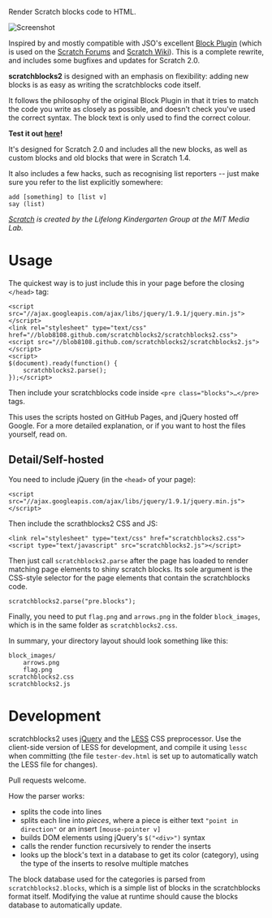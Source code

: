 Render Scratch blocks code to HTML.

![Screenshot](http://blob8108.github.com/scratchblocks2/screenshot.png)

Inspired by and mostly compatible with JSO's
excellent [Block Plugin](http://wiki.scratch.mit.edu/wiki/Block_Plugin) (which
is used on the [Scratch Forums](http://scratch.mit.edu/forums/) and [Scratch
Wiki](http://wiki.scratch.mit.edu)). This is a complete rewrite, and includes
some bugfixes and updates for Scratch 2.0.

**scratchblocks2** is designed with an emphasis on flexibility: adding new
blocks is as easy as writing the scratchblocks code itself.

It follows the philosophy of the original Block Plugin in that it tries to match
the code you write as closely as possible, and doesn't check you've used the
correct syntax.  The block text is only used to find the correct colour.

**Test it out [here](http://blob8108.github.com/scratchblocks2/)!**

It's designed for Scratch 2.0 and includes all the new blocks, as well as custom
blocks and old blocks that were in Scratch 1.4.

It also includes a few hacks, such as recognising list reporters -- just make
sure you refer to the list explicitly somewhere:

    add [something] to [list v]
    say (list)

_[Scratch](http://scratch.mit.edu/) is created by the Lifelong Kindergarten
Group at the MIT Media Lab._


# Usage

The quickest way is to just include this in your page before the closing
`</head>` tag:

    <script src="//ajax.googleapis.com/ajax/libs/jquery/1.9.1/jquery.min.js"></script>
    <link rel="stylesheet" type="text/css" href="//blob8108.github.com/scratchblocks2/scratchblocks2.css">
    <script src="//blob8108.github.com/scratchblocks2/scratchblocks2.js"></script>
    <script>
    $(document).ready(function() {
        scratchblocks2.parse();
    });</script>

Then include your scratchblocks code inside `<pre class="blocks">…</pre>` tags.

This uses the scripts hosted on GitHub Pages, and jQuery hosted off Google. For
a more detailed explanation, or if you want to host the files yourself, read on.


## Detail/Self-hosted

You need to include jQuery (in the `<head>` of your page):

    <script src="//ajax.googleapis.com/ajax/libs/jquery/1.9.1/jquery.min.js"></script>

Then include the scrathblocks2 CSS and JS:

    <link rel="stylesheet" type="text/css" href="scratchblocks2.css">
    <script type="text/javascript" src="scratchblocks2.js"></script>

Then just call `scratchblocks2.parse` after the page has loaded to render
matching page elements to shiny scratch blocks. Its sole argument is the
CSS-style selector for the page elements that contain the scratchblocks code.

    scratchblocks2.parse("pre.blocks");

Finally, you need to put `flag.png` and `arrows.png` in the folder
`block_images`, which is in the same folder as `scratchblocks2.css`.

In summary, your directory layout should look something like this:

    block_images/
        arrows.png
        flag.png
    scratchblocks2.css
    scratchblocks2.js


# Development

scratchblocks2 uses [jQuery](http://jquery.com/) and the
[LESS](http://lesscss.org/) CSS preprocessor. Use the client-side version of
LESS for development, and compile it using `lessc` when committing (the file
`tester-dev.html` is set up to automatically watch the LESS file for changes).

Pull requests welcome.

How the parser works:

* splits the code into lines
* splits each line into *pieces*, where a piece is either text `"point in
  direction"` or an insert `[mouse-pointer v]`
* builds DOM elements using jQuery's `$("<div>")` syntax
* calls the render function recursively to render the inserts
* looks up the block's text in a database to get its color (category), using the
  type of the inserts to resolve multiple matches

The block database used for the categories is parsed from
`scratchblocks2.blocks`, which is a simple list of blocks in the scratchblocks
format itself. Modifying the value at runtime should cause the blocks database
to automatically update.
